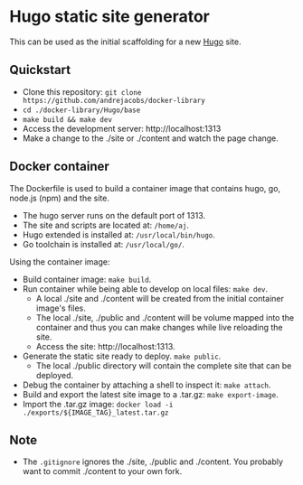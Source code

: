 # Hugo static site generator

This can be used as the initial scaffolding for a new [Hugo](https://gohugo.io/) site.

## Quickstart

-   Clone this repository: `git clone https://github.com/andrejacobs/docker-library`
-   `cd ./docker-library/Hugo/base`
-   `make build && make dev`
-   Access the development server: http://localhost:1313
-   Make a change to the ./site or ./content and watch the page change.

## Docker container

The Dockerfile is used to build a container image that contains hugo, go, node.js (npm) and the site.

-   The hugo server runs on the default port of 1313.
-   The site and scripts are located at: `/home/aj`.
-   Hugo extended is installed at: `/usr/local/bin/hugo`.
-   Go toolchain is installed at: `/usr/local/go/`.

Using the container image:

-   Build container image: `make build`.
-   Run container while being able to develop on local files: `make dev`.
    -   A local ./site and ./content will be created from the initial container image's files.
    -   The local ./site, ./public and ./content will be volume mapped into the container
        and thus you can make changes while live reloading the site.
    -   Access the site: http://localhost:1313.
-   Generate the static site ready to deploy. `make public`.
    -   The local ./public directory will contain the complete site that can be deployed.
-   Debug the container by attaching a shell to inspect it: `make attach`.
-   Build and export the latest site image to a .tar.gz: `make export-image`.
-   Import the .tar.gz image: `docker load -i ./exports/${IMAGE_TAG}_latest.tar.gz`

## Note

-   The `.gitignore` ignores the ./site, ./public and ./content. You probably want to commit ./content to your own fork.
